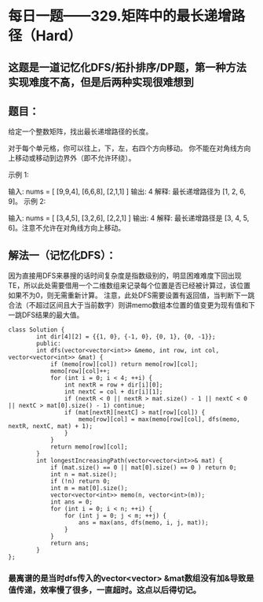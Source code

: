 # 每日一题——329.矩阵中的最长递增路径（Hard）
## 这题是一道记忆化DFS/拓扑排序/DP题，第一种方法实现难度不高，但是后两种实现很难想到

## 题目：
给定一个整数矩阵，找出最长递增路径的长度。

对于每个单元格，你可以往上，下，左，右四个方向移动。 你不能在对角线方向上移动或移动到边界外（即不允许环绕）。

示例 1:

输入: nums = 
[
  [9,9,4],
  [6,6,8],
  [2,1,1]
] 
输出: 4 
解释: 最长递增路径为 [1, 2, 6, 9]。
示例 2:

输入: nums = 
[
  [3,4,5],
  [3,2,6],
  [2,2,1]
] 
输出: 4 
解释: 最长递增路径是 [3, 4, 5, 6]。注意不允许在对角线方向上移动。

## 解法一（记忆化DFS）：
因为直接用DFS来暴搜的话时间复杂度是指数级别的，明显困难难度下回出现TE，所以此处需要借用一个二维数组来记录每个位置是否已经被计算过，该位置如果不为0，则无需重新计算。
注意，此处DFS需要设置有返回值，当判断下一跳合法（不超过区间且大于当前数字）则讲memo数组本位置的值变更为现有值和下一跳DFS结果的最大值。

```
class Solution {
        int dir[4][2] = {{1, 0}, {-1, 0}, {0, 1}, {0, -1}};
        public:
        int dfs(vector<vector<int>> &memo, int row, int col, vector<vector<int>> &mat) {
            if (memo[row][col]) return memo[row][col];
            memo[row][col]++;
            for (int i = 0; i < 4; ++i) {
                int nextR = row + dir[i][0];
                int nextC = col + dir[i][1];
                if (nextR < 0 || nextR > mat.size() - 1 || nextC < 0 || nextC > mat[0].size() - 1) continue;
                if (mat[nextR][nextC] > mat[row][col]) {
                    memo[row][col] = max(memo[row][col], dfs(memo, nextR, nextC, mat) + 1);
                }
            }
            return memo[row][col];
        }
        int longestIncreasingPath(vector<vector<int>>& mat) {
            if (mat.size() == 0 || mat[0].size() == 0 ) return 0;
            int n = mat.size();
            if (!n) return 0;
            int m = mat[0].size();
            vector<vector<int>> memo(n, vector<int>(m));
            int ans = 0;
            for (int i = 0; i < n; ++i) {
                for (int j = 0; j < m; ++j) {
                    ans = max(ans, dfs(memo, i, j, mat));
                }
            }
            return ans;
        }
};
```
### 最离谱的是当时dfs传入的vector<vector<int>> &mat数组没有加&导致是值传递，效率慢了很多，一直超时。这点以后得切记。
